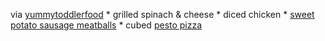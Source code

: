 via [yummytoddlerfood](https://www.yummytoddlerfood.com/7-lunch-ideas-for-1-year-olds-at-daycare/)
	* grilled spinach & cheese
	* diced chicken
	* [sweet potato sausage meatballs](https://www.yummytoddlerfood.com/sweet-potato-sausage-meatballs/)
	* cubed [pesto pizza](https://www.yummytoddlerfood.com/pesto-pizza/)